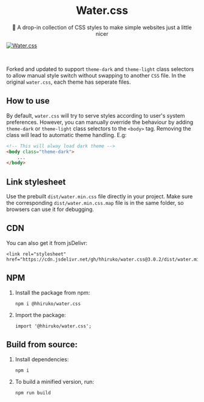 <h1 align="center">Water.css</h1>
<p align="center">🌊 A drop-in collection of CSS styles to make simple websites just a little nicer</p>

[![Water.css](https://github.com/kognise/water.css/blob/master/assets/logo.svg)](https://watercss.kognise.dev/)

<br>

Forked and updated to support `theme-dark` and `theme-light` class selectors to allow manual style switch without swapping to another `CSS` file. In the original `water.css`, each theme has seperate files.

## How to use
By default, `water.css` will try to serve styles according to user's system preferences. However, you can manually override the behaviour by adding `theme-dark` or `theme-light` class selectors to the `<body>` tag. Removing the class will lead to automatic theme handling. E.g:
```html
<!-- This will alway load dark theme -->
<body class="theme-dark">
    ...
</body>
```

## Link stylesheet
Use the prebuilt `dist/water.min.css` file directly in your project. Make sure the corresponding `dist/water.min.css.map` file is in the same folder, so browsers can use it for debugging.

## CDN
You can also get it from jsDelivr:
```
<link rel="stylesheet" href="https://cdn.jsdelivr.net/gh/hhiruko/water.css@3.0.2/dist/water.min.css">
```

## NPM
1. Install the package from npm:
    ```
    npm i @hhiruko/water.css
    ```
2. Import the package:
   ```
   import '@hhiruko/water.css';
   ```

## Build from source:
1. Install dependencies:
    ```
    npm i
    ```
2. To build a minified version, run:
    ```
    npm run build
    ```

